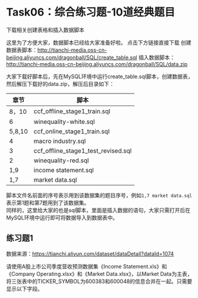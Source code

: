 # Task06：综合练习题-10道经典题目

下载相关创建表格和插入数据脚本

这里为了方便大家，数据脚本已经给大家准备好啦。
点击下方链接直接下载
创建数据表脚本：http://tianchi-media.oss-cn-beijing.aliyuncs.com/dragonball/SQL/create_table.sql
插入数据脚本：http://tianchi-media.oss-cn-beijing.aliyuncs.com/dragonball/SQL/data.zip

大家下载好脚本后，先在MySQL环境中运行create_table.sql脚本，创建数据表，然后解压下载好的data.zip，解压后目录如下：


| 章节 | 脚本  |
|---|---|
| 8，10 | ccf_offline_stage1_train.sql |
| 6 | winequality-white.sql |
| 5,8,10 | ccf_online_stage1_train.sql |
| 4 | macro industry.sql |
| 3 | ccf_offline_stage1_test_revised.sql |
| 2 | winequality-red.sql |
| 1,9 | income statement.sql |
| 1,7 | market data.sql |


脚本文件名前面的序号表示用到该数据集的题目序号，例如`1,7 market data.sql`表示第1题和第7题用到了该数据集。  
同样的，这里给大家的也是sql脚本，里面是插入数据的语句，大家只需打开后在MySQL环境中运行即可将数据导入到数据表中。

## 练习题1

数据来源：https://tianchi.aliyun.com/dataset/dataDetail?dataId=1074

请使用A股上市公司季度营收预测数据集《Income Statement.xls》和《Company Operating.xlsx》和《Market Data.xlsx》，以Market Data为主表，将三张表中的TICKER_SYMBOL为600383和600048的信息合并在一起。只需要显示以下字段。
